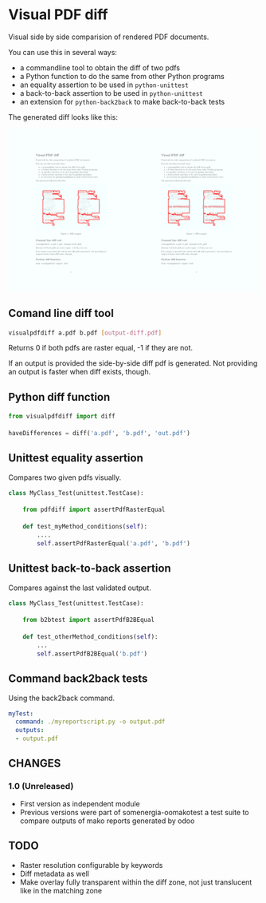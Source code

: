 # Visual PDF diff

Visual side by side comparision of rendered PDF documents.

You can use this in several ways:

- a commandline tool to obtain the diff of two pdfs
- a Python function to do the same from other Python programs
- an equality assertion to be used in `python-unittest`
- a back-to-back assertion to be used in `python-unittest`
- an extension for `python-back2back` to make back-to-back tests

The generated diff looks like this:

![Diff output example](docs/example.png)

## Comand line diff tool

```bash
visualpdfdiff a.pdf b.pdf [output-diff.pdf]
```

Returns 0 if both pdfs are raster equal, -1 if they are not.

If an output is provided the side-by-side diff pdf is generated.
Not providing an output is faster when diff exists, though.

## Python diff function

```python
from visualpdfdiff import diff

haveDifferences = diff('a.pdf', 'b.pdf', 'out.pdf')
```

## Unittest equality assertion

Compares two given pdfs visually.

```python
class MyClass_Test(unittest.TestCase):

	from pdfdiff import assertPdfRasterEqual

	def test_myMethod_conditions(self):
		....
		self.assertPdfRasterEqual('a.pdf', 'b.pdf')

```

## Unittest back-to-back assertion

Compares against the last validated output.

```python
class MyClass_Test(unittest.TestCase):

	from b2btest import assertPdfB2BEqual

	def test_otherMethod_conditions(self):
		...
		self.assertPdfB2BEqual('b.pdf')
```

## Command back2back tests

Using the back2back command.

```yaml
myTest:
  command: ./myreportscript.py -o output.pdf
  outputs:
  - output.pdf
```

## CHANGES

### 1.0 (Unreleased)

- First version as independent module
- Previous versions were part of somenergia-oomakotest a test suite to compare outputs of mako reports generated by odoo

## TODO

- Raster resolution configurable by keywords
- Diff metadata as well
- Make overlay fully transparent within the diff zone, not just translucent like in the matching zone



